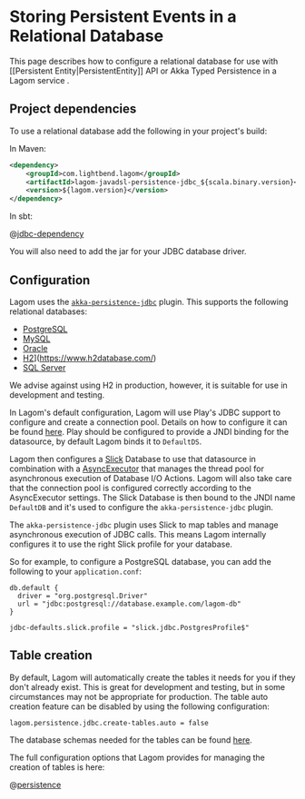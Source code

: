 # Storing Persistent Events in a Relational Database

This page describes how to configure a relational database for use with [[Persistent Entity|PersistentEntity]] API or Akka Typed Persistence in a Lagom service .

## Project dependencies

To use a relational database add the following in your project's build:

In Maven:

```xml
<dependency>
    <groupId>com.lightbend.lagom</groupId>
    <artifactId>lagom-javadsl-persistence-jdbc_${scala.binary.version}</artifactId>
    <version>${lagom.version}</version>
</dependency>
```

In sbt:

@[jdbc-dependency](code/build-cluster.sbt)

You will also need to add the jar for your JDBC database driver.

## Configuration

Lagom uses the [`akka-persistence-jdbc`](https://github.com/dnvriend/akka-persistence-jdbc) plugin.  This supports the following relational databases:

* [PostgreSQL](https://www.postgresql.org/)
* [MySQL](https://www.mysql.com/)
* [Oracle](https://www.oracle.com/database/index.html)
* [H2](https://www.h2database.com/)](https://www.h2database.com/)
* [SQL Server](https://www.microsoft.com/en-us/sql-server)

We advise against using H2 in production, however, it is suitable for use in development and testing.


In Lagom's default configuration, Lagom will use Play's JDBC support to configure and create a connection pool. Details on how to configure it can be found [here](https://www.playframework.com/documentation/2.6.x/JavaDatabase). Play should be configured to provide a JNDI binding for the datasource, by default Lagom binds it to `DefaultDS`.

Lagom then configures a [Slick](http://slick.lightbend.com/) Database to use that datasource in combination with a [AsyncExecutor](http://slick.lightbend.com/doc/3.2.1/api/index.html#slick.util.AsyncExecutor) that manages the thread pool for asynchronous execution of Database I/O Actions. Lagom will also take care that the connection pool is configured correctly according to the AsyncExecutor settings. The Slick Database is then bound to the JNDI name `DefaultDB` and it's used to configure the `akka-persistence-jdbc` plugin.

The `akka-persistence-jdbc` plugin uses Slick to map tables and manage asynchronous execution of JDBC calls. This means Lagom internally configures it to use the right Slick profile for your database.

So for example, to configure a PostgreSQL database, you can add the following to your `application.conf`:

```
db.default {
  driver = "org.postgresql.Driver"
  url = "jdbc:postgresql://database.example.com/lagom-db"
}

jdbc-defaults.slick.profile = "slick.jdbc.PostgresProfile$"
```

## Table creation

By default, Lagom will automatically create the tables it needs for you if they don't already exist.  This is great for development and testing, but in some circumstances may not be appropriate for production.  The table auto creation feature can be disabled by using the following configuration:

```
lagom.persistence.jdbc.create-tables.auto = false
```

The database schemas needed for the tables can be found [here](https://github.com/dnvriend/akka-persistence-jdbc/tree/v2.6.8/src/test/resources/schema).

The full configuration options that Lagom provides for managing the creation of tables is here:

@[persistence](../../../../../persistence-jdbc/core/src/main/resources/reference.conf)
